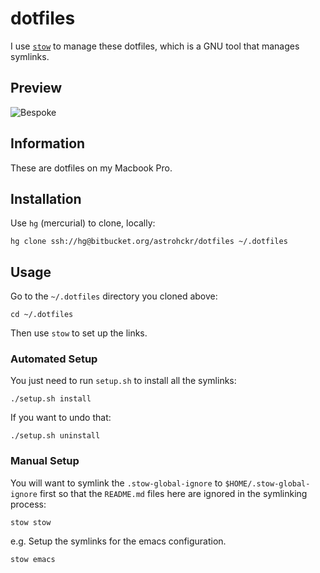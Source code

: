 # dotfiles

I use [`stow`](http://www.gnu.org/software/stow/manual/stow.html) to manage these dotfiles, which is a GNU tool that manages symlinks.

## Preview

![Bespoke](http://i.imgur.com/uo7e7LS.jpg)

## Information

These are dotfiles on my Macbook Pro.

## Installation

Use `hg` (mercurial) to clone, locally:

	hg clone ssh://hg@bitbucket.org/astrohckr/dotfiles ~/.dotfiles

## Usage

Go to the `~/.dotfiles` directory you cloned above:

	cd ~/.dotfiles

Then use `stow` to set up the links.

### Automated Setup

You just need to run `setup.sh` to install all the symlinks:

	./setup.sh install

If you want to undo that:

	./setup.sh uninstall

### Manual Setup

You will want to symlink the `.stow-global-ignore` to `$HOME/.stow-global-ignore` first so that the `README.md` files here are ignored in the symlinking process:

	stow stow

e.g. Setup the symlinks for the emacs configuration.

	stow emacs
